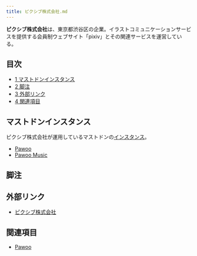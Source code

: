```yaml
---
title: ピクシブ株式会社.md
---
```

<div>

**ピクシブ株式会社**は、東京都渋谷区の企業。イラストコミュニケーションサービスを提供する会員制ウェブサイト「pixiv」とその関連サービスを運営している。

<div>

<div lang="ja" dir="ltr">

## 目次

</div>

-   [1 マストドンインスタンス](#.E3.83.9E.E3.82.B9.E3.83.88.E3.83.89.E3.83.B3.E3.82.A4.E3.83.B3.E3.82.B9.E3.82.BF.E3.83.B3.E3.82.B9)
-   [2 脚注](#.E8.84.9A.E6.B3.A8)
-   [3 外部リンク](#.E5.A4.96.E9.83.A8.E3.83.AA.E3.83.B3.E3.82.AF)
-   [4 関連項目](#.E9.96.A2.E9.80.A3.E9.A0.85.E7.9B.AE)

</div>

## マストドンインスタンス

ピクシブ株式会社が運用しているマストドンの[インスタンス](/%E3%82%A4%E3%83%B3%E3%82%B9%E3%82%BF%E3%83%B3%E3%82%B9 "インスタンス")。

-   [Pawoo](/Pawoo "Pawoo")
-   [Pawoo Music](/Pawoo#Pawoo_Music "Pawoo")

## 脚注

  

## 外部リンク

-   <a href="http://www.pixiv.co.jp/" rel="nofollow">ピクシブ株式会社</a>

## 関連項目

-   [Pawoo](/Pawoo "Pawoo")

</div>
